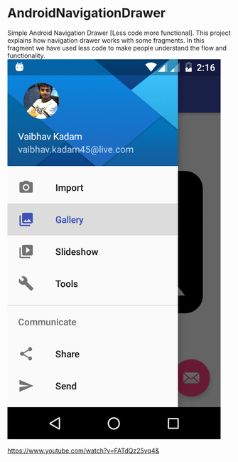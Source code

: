 # AndroidNavigationDrawer
Simple Android Navigation Drawer [Less code more functional]. This project explains how navigation drawer works with some fragments. In this fragment we have used less code to make people understand the flow and functionality.
[![Watch the video](https://github.com/coderminion/AndroidNavigationDrawer/blob/master/device-2017-08-05-141639.png)](https://www.youtube.com/watch?v=FATdQz25vq4&)
  
https://www.youtube.com/watch?v=FATdQz25vq4&
